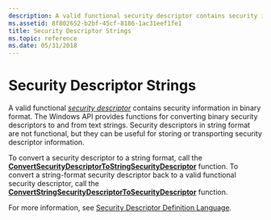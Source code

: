 ```yaml
---
description: A valid functional security descriptor contains security information in binary format.
ms.assetid: 8f802652-b2bf-45cf-8186-1ac31eef1fe1
title: Security Descriptor Strings
ms.topic: reference
ms.date: 05/31/2018
---
```


# Security Descriptor Strings

A valid functional [*security descriptor*](/windows/desktop/SecGloss/s-gly) contains security information in binary format. The Windows API provides functions for converting binary security descriptors to and from text strings. Security descriptors in string format are not functional, but they can be useful for storing or transporting security descriptor information.

To convert a security descriptor to a string format, call the [**ConvertSecurityDescriptorToStringSecurityDescriptor**](/windows/desktop/api/Sddl/nf-sddl-convertsecuritydescriptortostringsecuritydescriptora) function. To convert a string-format security descriptor back to a valid functional security descriptor, call the [**ConvertStringSecurityDescriptorToSecurityDescriptor**](/windows/desktop/api/Sddl/nf-sddl-convertstringsecuritydescriptortosecuritydescriptora) function.

For more information, see [Security Descriptor Definition Language](security-descriptor-definition-language.md).

 

 

